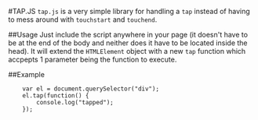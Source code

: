 #TAP.JS
`tap.js` is a very simple library for handling a `tap` instead of having to mess around with `touchstart` and `touchend`.

##Usage
Just include the script anywhere in your page (it doesn't have to be at the end of the body and neither does it have to be located inside the head). It will extend the `HTMLElement` object with a new `tap` function which accpepts 1 parameter being the function to execute.  

##Example
```
    var el = document.querySelector("div");
    el.tap(function() {
        console.log("tapped");
    });
```